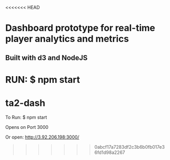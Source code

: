 <<<<<<< HEAD
# Dashboard prototype for real-time player analytics and metrics

## Built with d3 and NodeJS

RUN: $ npm start
=======
# ta2-dash

To Run: 
$ npm start

Opens on Port 3000

Or open: http://3.92.206.198:3000/ 
>>>>>>> 0abcf17a7283df2c3b6b0fb017e36fd1d98a2267
